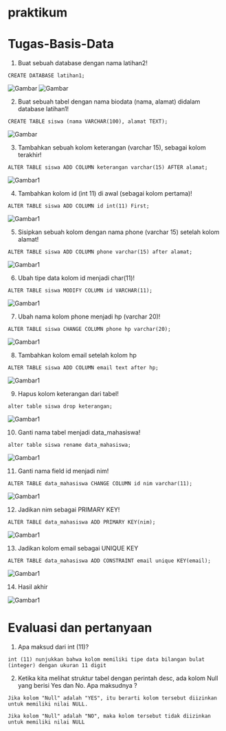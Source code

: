 # praktikum
# Tugas-Basis-Data

1. Buat sebuah database dengan nama latihan2!
``` 
CREATE DATABASE latihan1;
```
![Gambar](gambar/barbar1.png)
![Gambar](gambar/barbar2.png)

2. Buat sebuah tabel dengan nama biodata (nama, alamat) didalam
database latihan1!
```
CREATE TABLE siswa (nama VARCHAR(100), alamat TEXT);
```
![Gambar](gambar/barbar3.png)


3. Tambahkan sebuah kolom keterangan (varchar 15), sebagai kolom
terakhir!
```
ALTER TABLE siswa ADD COLUMN keterangan varchar(15) AFTER alamat;
```
![Gambar1](gambar/barbar4.png)

4. Tambahkan kolom id (int 11) di awal (sebagai kolom pertama)!
```
ALTER TABLE siswa ADD COLUMN id int(11) First;
```
![Gambar1](gambar/barbar5.png)

5. Sisipkan sebuah kolom dengan nama phone (varchar 15) setelah
kolom alamat!
```
ALTER TABLE siswa ADD COLUMN phone varchar(15) after alamat;
```
![Gambar1](gambar/barbar6.png)


6. Ubah tipe data kolom id menjadi char(11)!
```
ALTER TABLE siswa MODIFY COLUMN id VARCHAR(11);
```
![Gambar1](gambar/barbar7.png)


7. Ubah nama kolom phone menjadi hp (varchar 20)!
```
ALTER TABLE siswa CHANGE COLUMN phone hp varchar(20);
```
![Gambar1](gambar/barbar8.png)

8. Tambahkan kolom email setelah kolom hp
```
ALTER TABLE siswa ADD COLUMN email text after hp;
```
![Gambar1](gambar/barbar9.png)


9. Hapus kolom keterangan dari tabel!
```
alter table siswa drop keterangan;
```
![Gambar1](gambar/barbar10.png)


10. Ganti nama tabel menjadi data_mahasiswa!
```
alter table siswa rename data_mahasiswa;
```
![Gambar1](gambar/barbar11.png)

11. Ganti nama field id menjadi nim!
```
ALTER TABLE data_mahasiswa CHANGE COLUMN id nim varchar(11);
```
![Gambar1](gambar/barbar12.png)


12. Jadikan nim sebagai PRIMARY KEY!
```
ALTER TABLE data_mahasiswa ADD PRIMARY KEY(nim);
```
![Gambar1](gambar/barbar13.png)


13. Jadikan kolom email sebagai UNIQUE KEY
```
ALTER TABLE data_mahasiswa ADD CONSTRAINT email unique KEY(email);
```
![Gambar1](gambar/barbar14.png)


14. Hasil akhir

![Gambar1](gambar/barbar15.png)


# Evaluasi dan pertanyaan
1. Apa maksud dari int (11)?
```
int (11) nunjukkan bahwa kolom memiliki tipe data bilangan bulat (integer) dengan ukuran 11 digit 
```

2. Ketika kita melihat struktur tabel dengan perintah desc, ada kolom Null yang
berisi Yes dan No. Apa maksudnya ?
```
Jika kolom "Null" adalah "YES", itu berarti kolom tersebut diizinkan untuk memiliki nilai NULL.

Jika kolom "Null" adalah "NO", maka kolom tersebut tidak diizinkan untuk memiliki nilai NULL
```
